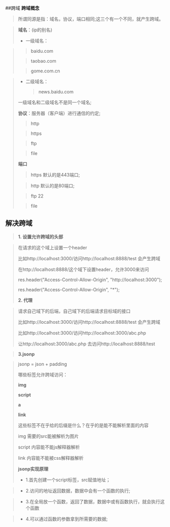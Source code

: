 ##跨域
**跨域概念**


> 所谓同源是指：域名，协议，端口相同;这三个有一个不同，就产生跨域。	

> **域名**：(ip的别名)
> 
> * 一级域名：

>   > baidu.com
>  
>   >taobao.com
>  
>   >gome.com.cn

> *  二级域名：
> 					
>    >news.baidu.com 
> 
> 一级域名和二级域名不是同一个域名;
> 
> **协议**：服务器（客户端）进行通信的约定;
> 
>    >http 
> 
>    >https
> 
>    >ftp 
> 
>    >file
>    
>**端口**
>    
>   >https    默认的是443端口;
>   
>   >http     默认的是80端口;
>   
>   >ftp              22
>   
>   >file   

解决跨域
-----------------------

> **1. 设置允许跨域的头部**

> 在请求的这个域上设置一个header
> 
> 比如http://localhost:3000/访问http://localhost:8888/test  会产生跨域
> 
> 在http://localhost:8888/这个域下设置header，允许3000来访问
> 
> res.header("Access-Control-Allow-Origin", "http://localhost:3000");
> 
> res.header("Access-Control-Allow-Origin", "*");
>
>**2. 代理**

> 请求自己域下的后端，自己域下的后端请求目标域的接口
> 
> 比如http://localhost:3000/访问http://localhost:8888/test  会产生跨域
> 
> 比如http://localhost:3000/访问http://localhost:3000/abc.php
> 
> 让http://localhost:3000/abc.php 去访问http://localhost:8888/test 


>**3.jsonp**

>jsonp = json + padding
>
> 哪些标签允许跨域访问：
> 
>**img**
> 
>**script** 
>
>**a** 
>
>**link** 
> 
> 这些标签不在乎给的后缀是什么？在乎的是能不能解析里面的内容
> 
> img 需要的src能被解析为图片
> 
> script 内容能不能js解释器解析
> 
> link 内容能不能被css解释器解析
>
>**jsonp实现原理**
>
>* 1.首先创建一个script标签，src赋值地址；

>* 2.访问的地址返回数据，数据中会有一个函数的执行;

>* 3.在全局放一个函数，返回了数据，数据中或有函数执行，就会执行这个函数

>* 4.可以通过函数的参数拿到所需要的数据;